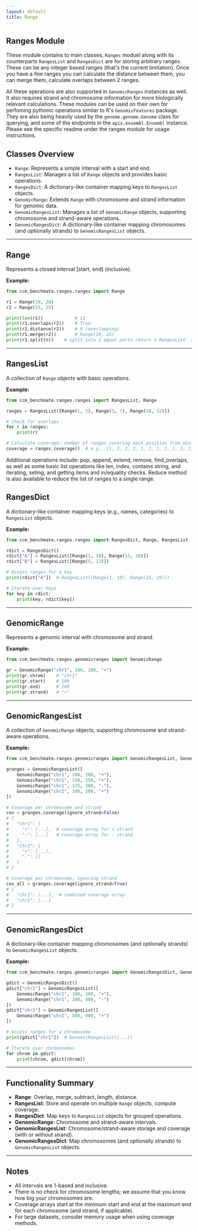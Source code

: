 ```yaml
---
layout: default
title: Range
---
```


## Ranges Module

These module contains to main classes, `Ranges` moduel along with its counterparts `RangesList` and `RangesDict` are for storing arbitrary ranges. These can be any integer based ranges (that's the current limitation). Once you have a few ranges you can calculate the distance between them, you can merge them, calculate overlaps between 2 ranges. 

All these operations are also supported in `GenomicRanges` instances as well. It also requires strand and chromosome information for more biologically relevant calculations. These modules can be used on their own for perfoming pythonic operations similar to R's `GenomicFeatures` package. They are also being heavily used by the `genome.genome.Genome` class for querying, and some of the endpoints in the `apis.ensembl.Ensembl` instance. Please see the specific readme under the ranges module for usage instructions. 

## Classes Overview

- `Range`: Represents a simple interval with a start and end.
- `RangesList`: Manages a list of `Range` objects and provides basic operations.
- `RangesDict`: A dictionary-like container mapping keys to `RangesList` objects.
- `GenomicRange`: Extends `Range` with chromosome and strand information for genomic data.
- `GenomicRangesList`: Manages a list of `GenomicRange` objects, supporting chromosome and strand-aware operations.
- `GenomicRangesDict`: A dictionary-like container mapping chromosomes (and optionally strands) to `GenomicRangesList` objects.

---

## Range

Represents a closed interval \[start, end\] (inclusive).

**Example:**
```python
from ccm_benchmate.ranges.ranges import Range

r1 = Range(10, 20)
r2 = Range(15, 25)

print(len(r1))            # 11
print(r1.overlaps(r2))    # True
print(r1.distance(r2))    # 0 (overlapping)
print(r1.merge(r2))       # Range(10, 25)
print(r1.split(n))    # split into 2 equal parts return a RangesList: [Range(10, 15), Range(15, 20)]
```

---

## RangesList

A collection of `Range` objects with basic operations.

**Example:**
```python
from ccm_benchmate.ranges.ranges import RangesList, Range

ranges = RangesList([Range(1, 5), Range(3, 7), Range(10, 12)])

# Check for overlaps
for r in ranges:
    print(r)

# Calculate coverage: number of ranges covering each position from min(start) to max(end)
coverage = ranges.coverage()  # e.g., [1, 2, 2, 2, 1, 1, 1, 1, 1, 1, 1, 1]
```
Additional operations include: pop, append, extend, remove, find_overlaps, as well as some basic list operations like len, index, contains
string, and iterating, seting, and getting items and in/equality checks. Reduce method is also available to reduce the list of ranges to a single range.


## RangesDict

A dictionary-like container mapping keys (e.g., names, categories) to `RangesList` objects.

**Example:**
```python
from ccm_benchmate.ranges.ranges import RangesDict, Range, RangesList

rdict = RangesDict()
rdict["A"] = RangesList([Range(1, 10), Range(15, 20)])
rdict["B"] = RangesList([Range(5, 12)])

# Access ranges for a key
print(rdict["A"])  # RangesList([Range(1, 10), Range(15, 20)])

# Iterate over keys
for key in rdict:
    print(key, rdict[key])
```

---

## GenomicRange

Represents a genomic interval with chromosome and strand.

**Example:**
```python
from ccm_benchmate.ranges.genomicranges import GenomicRange

gr = GenomicRange("chr1", 100, 200, "+")
print(gr.chrom)    # "chr1"
print(gr.start)    # 100
print(gr.end)      # 200
print(gr.strand)   # "+"
```

---

## GenomicRangesList

A collection of `GenomicRange` objects, supporting chromosome and strand-aware operations.

**Example:**
```python
from ccm_benchmate.ranges.genomicranges import GenomicRangesList, GenomicRange

granges = GenomicRangesList([
    GenomicRange("chr1", 100, 200, "+"),
    GenomicRange("chr1", 150, 250, "+"),
    GenomicRange("chr1", 175, 300, "-"),
    GenomicRange("chr2", 100, 200, "+")
])

# Coverage per chromosome and strand
cov = granges.coverage(ignore_strand=False)
# {
#   "chr1": {
#     "+": [...],  # coverage array for + strand
#     "-": [...]   # coverage array for - strand
#   },
#   "chr2": {
#     "+": [...],
#     "-": []
#   }
# }

# Coverage per chromosome, ignoring strand
cov_all = granges.coverage(ignore_strand=True)
# {
#   "chr1": [...],  # combined coverage array
#   "chr2": [...]
# }
```

---

## GenomicRangesDict

A dictionary-like container mapping chromosomes (and optionally strands) to `GenomicRangesList` objects.

**Example:**
```python
from ccm_benchmate.ranges.genomicranges import GenomicRangesDict, GenomicRange, GenomicRangesList

gdict = GenomicRangesDict()
gdict["chr1"] = GenomicRangesList([
    GenomicRange("chr1", 100, 200, "+"),
    GenomicRange("chr1", 300, 400, "-")
])
gdict["chr2"] = GenomicRangesList([
    GenomicRange("chr2", 500, 600, "+")
])

# Access ranges for a chromosome
print(gdict["chr1"])  # GenomicRangesList([...])

# Iterate over chromosomes
for chrom in gdict:
    print(chrom, gdict[chrom])
```

---

## Functionality Summary

- **Range**: Overlap, merge, subtract, length, distance.
- **RangesList**: Store and operate on multiple `Range` objects, compute coverage.
- **RangesDict**: Map keys to `RangesList` objects for grouped operations.
- **GenomicRange**: Chromosome and strand-aware intervals.
- **GenomicRangesList**: Chromosome/strand-aware storage and coverage (with or without strand).
- **GenomicRangesDict**: Map chromosomes (and optionally strands) to `GenomicRangesList` objects.

---

## Notes

- All intervals are 1-based and inclusive.
- There is no check for chromosome lengths; we assume that you know how big your chromosomes are. 
- Coverage arrays start at the minimum start and end at the maximum end for each chromosome (and strand, if applicable).
- For large datasets, consider memory usage when using coverage methods.

